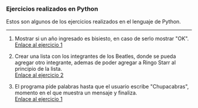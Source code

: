 ### Ejercicios realizados en Python 
Estos son algunos de los ejercicios realizados en el lenguaje de Python.

---


1. Mostrar si un año ingresado es bisiesto, en caso de serlo mostrar "OK".  
    [Enlace al ejercicio 1](https://github.com/monepii/Ejercicios/blob/main/Python/añoBisiesto.py)

2. Crear una lista con los integrantes de los Beatles, donde se pueda agregar otro integrante, ademas de poder agregar a Ringo Starr al principio de la lista.  
    [Enlace al ejercicio 2](https://github.com/monepii/Ejercicios/blob/main/Python/beatles.py)

3. El programa pide palabras hasta que el usuario escribe "Chupacabras", momento en el que muestra un mensaje y finaliza.    
    [Enlace al ejercicio 1](https://github.com/monepii/Ejercicios/blob/main/Python/bucleWhile.py)
